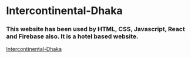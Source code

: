# Intercontinental-Dhaka

### This website has been used by HTML, CSS, Javascript, React and Firebase also. It is a hotel based website. 

[Intercontinental-Dhaka](https://intercontinental-dhaka.netlify.app/)